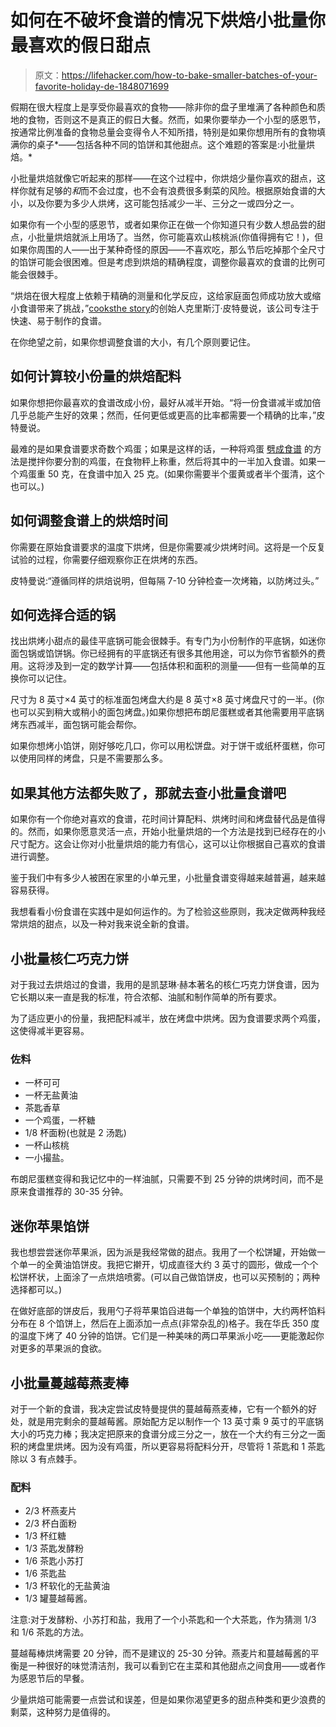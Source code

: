 # 如何在不破坏食谱的情况下烘焙小批量你最喜欢的假日甜点

> 原文：<https://lifehacker.com/how-to-bake-smaller-batches-of-your-favorite-holiday-de-1848071699>

假期在很大程度上是享受你最喜欢的食物——除非你的盘子里堆满了各种颜色和质地的食物，否则这不是真正的假日大餐。然而，如果你要举办一个小型的感恩节，按通常比例准备的食物总量会变得令人不知所措，特别是如果你想用所有的食物填满你的桌子*——包括各种不同的馅饼和其他甜点。这个难题的答案是:小批量烘焙。*



小批量烘焙就像它听起来的那样——在这个过程中，你烘焙少量你喜欢的甜点，这样你就有足够的*和*而不会过度，也不会有浪费很多剩菜的风险。根据原始食谱的大小，以及你要为多少人烘烤，这可能包括减少一半、三分之一或四分之一。

如果你有一个小型的感恩节，或者如果你正在做一个你知道只有少数人想品尝的甜点，小批量烘焙就派上用场了。当然，你可能喜欢山核桃派(你值得拥有它！)，但如果你周围的人——出于某种奇怪的原因——不喜欢吃，那么节后吃掉那个全尺寸的馅饼可能会很困难。但是考虑到烘焙的精确程度，调整你最喜欢的食谱的比例可能会很棘手。

“烘焙在很大程度上依赖于精确的测量和化学反应，这给家庭面包师成功放大或缩小食谱带来了挑战，”[cooksthe story](https://erinhumanconnectionagencycom-dot-mmanalytics.appspot.com/-MnBSVtMONyF0ZMVxVz6/-MnBSX7wNbXs_B5Fe1u1?url=https%3A%2F%2Fcookthestory.com%2F&key=19feaa228a4f87d03ba2bbe009fe39b83a85ed1c)的创始人克里斯汀·皮特曼说，该公司专注于快速、易于制作的食谱。

在你绝望之前，如果你想调整食谱的大小，有几个原则要记住。

## **如何计算较小份量的烘焙配料**

如果你想把你最喜欢的食谱改成小份，最好从减半开始。“将一份食谱减半或加倍几乎总能产生好的效果；然而，任何更低或更高的比率都需要一个精确的比率，”皮特曼说。

最难的是如果食谱要求奇数个鸡蛋；如果是这样的话，一种将鸡蛋 [劈成食谱](https://lifehacker.com/measure-fractions-of-an-egg-for-recipes-with-a-kitchen-1722105170) 的方法是搅拌你要分割的鸡蛋，在食物秤上称重，然后将其中的一半加入食谱。如果一个鸡蛋重 50 克，在食谱中加入 25 克。(如果你需要半个蛋黄或者半个蛋清，这个也可以。)

## 如何调整食谱上的烘焙时间

你需要在原始食谱要求的温度下烘烤，但是你需要减少烘烤时间。这将是一个反复试验的过程，你需要仔细观察你正在烘烤的东西。

皮特曼说:“遵循同样的烘焙说明，但每隔 7-10 分钟检查一次烤箱，以防烤过头。”

## **如何选择合适的锅**

找出烘烤小甜点的最佳平底锅可能会很棘手。有专门为小份制作的平底锅，如迷你面包锅或馅饼锅。你已经拥有的平底锅还有很多其他用途，可以为你节省额外的费用。这将涉及到一定的数学计算——包括体积和面积的测量——但有一些简单的互换你可以记住。

尺寸为 8 英寸×4 英寸的标准面包烤盘大约是 8 英寸×8 英寸烤盘尺寸的一半。(你也可以买到稍大或稍小的面包烤盘。)如果你想把布朗尼蛋糕或者其他需要用平底锅烤东西减半，面包锅可能会帮你。

如果你想烤小馅饼，刚好够吃几口，你可以用松饼盘。对于饼干或纸杯蛋糕，你可以使用同样的烤盘，只是不需要那么多。

## 如果其他方法都失败了，那就去查小批量食谱吧

如果你有一个你绝对喜欢的食谱，花时间计算配料、烘烤时间和烤盘替代品是值得的。然而，如果你愿意灵活一点，开始小批量烘焙的一个方法是找到已经存在的小尺寸配方。这会让你对小批量烘焙的能力有信心，这可以让你根据自己喜欢的食谱进行调整。

鉴于我们中有多少人被困在家里的小单元里，小批量食谱变得越来越普遍，越来越容易获得。

我想看看小份食谱在实践中是如何运作的。为了检验这些原则，我决定做两种我经常烘焙的甜点，以及一种对我来说全新的食谱。

## 小批量核仁巧克力饼

对于我过去烘焙过的食谱，我用的是凯瑟琳·赫本著名的核仁巧克力饼食谱，因为它长期以来一直是我的标准，符合浓郁、油腻和制作简单的所有要求。

为了适应更小的份量，我把配料减半，放在烤盘中烘烤。因为食谱要求两个鸡蛋，这使得减半更容易。

### 佐料

*   一杯可可
*   一杯无盐黄油
*   茶匙香草
*   一个鸡蛋，一杯糖
*   1/8 杯面粉(也就是 2 汤匙)
*   一杯山核桃
*   一小撮盐。

布朗尼蛋糕变得和我记忆中的一样油腻，只需要不到 25 分钟的烘烤时间，而不是原来食谱推荐的 30-35 分钟。

## 迷你苹果馅饼

我也想尝尝迷你苹果派，因为派是我经常做的甜点。我用了一个松饼罐，开始做一个单一的全黄油馅饼皮。我把它擀开，切成直径大约 3 英寸的圆形，做成一个个松饼杯状，上面涂了一点烘焙喷雾。(可以自己做馅饼皮，也可以买预制的；两种选择都可以。)

在做好底部的饼皮后，我用勺子将苹果馅舀进每一个单独的馅饼中，大约两杯馅料分布在 8 个馅饼上，然后在上面添加一点点(非常杂乱的)格子。我在华氏 350 度的温度下烤了 40 分钟的馅饼。它们是一种美味的两口苹果派小吃——更能激起你对更多的苹果派的食欲。

## 小批量蔓越莓燕麦棒

对于一个新的食谱，我决定尝试皮特曼提供的蔓越莓燕麦棒，它有一个额外的好处，就是用完剩余的蔓越莓酱。原始配方足以制作一个 13 英寸乘 9 英寸的平底锅大小的巧克力棒；我决定把原来的食谱分成三分之一，放在一个大约有三分之一面积的烤盘里烘烤。因为没有鸡蛋，所以更容易将配料分开，尽管将 1 茶匙和 1 茶匙除以 3 有点棘手。

### **配料**

*   2/3 杯燕麦片
*   2/3 杯白面粉
*   1/3 杯红糖
*   1/3 茶匙发酵粉
*   1/6 茶匙小苏打
*   1/6 茶匙盐
*   1/3 杯软化的无盐黄油
*   1/3 罐蔓越莓酱。

注意:对于发酵粉、小苏打和盐，我用了一个小茶匙和一个大茶匙，作为猜测 1/3 和 1/6 茶匙的方法。

蔓越莓棒烘烤需要 20 分钟，而不是建议的 25-30 分钟。燕麦片和蔓越莓酱的平衡是一种很好的味觉清洁剂，我可以看到它在主菜和其他甜点之间食用——或者作为感恩节后的早餐。

少量烘焙可能需要一点尝试和误差，但是如果你渴望更多的甜点种类和更少浪费的剩菜，这种努力是值得的。